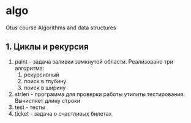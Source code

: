 # algo

Otus course Algorithms and data structures

## 1. Циклы и рекурсия

1. paint - задача заливки замкнутой области. Реализовано три алгоритма:
   1. рекурсивный
   2. поиск в глубину
   3. поиск в ширину
2. strlen - программа для проверки работы утилиты тестирования. Вычисляет длину строки
3. test - тесты
4. ticket - задача о счастливых билетах
